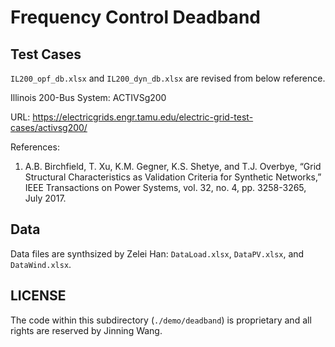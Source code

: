 # Frequency Control Deadband

## Test Cases

``IL200_opf_db.xlsx`` and ``IL200_dyn_db.xlsx`` are revised from below reference.

Illinois 200-Bus System: ACTIVSg200

URL: <https://electricgrids.engr.tamu.edu/electric-grid-test-cases/activsg200/>

References:

1. A.B. Birchfield, T. Xu, K.M. Gegner, K.S. Shetye, and T.J. Overbye, “Grid Structural
   Characteristics as Validation Criteria for Synthetic Networks,” IEEE Transactions on
   Power Systems, vol. 32, no. 4, pp. 3258-3265, July 2017.

## Data

Data files are synthsized by Zelei Han: ``DataLoad.xlsx``, ``DataPV.xlsx``, and ``DataWind.xlsx``.

## LICENSE

The code within this subdirectory (`./demo/deadband`) is proprietary and all rights are reserved by Jinning Wang.
